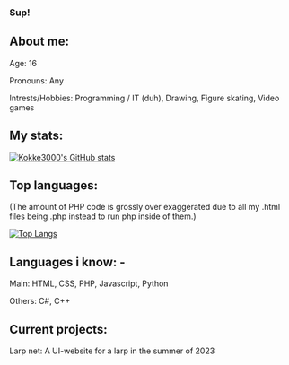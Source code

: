 ### Sup!

## About me:
  Age: 16  
  
  Pronouns: Any  
  
  Intrests/Hobbies: Programming / IT (duh), Drawing, Figure skating, Video games 
  
## My stats:
[![Kokke3000's GitHub stats](https://github-readme-stats.vercel.app/api?username=Kokke3000)](https://github.com/Kokke3000/github-readme-stats)  

## Top languages:
(The amount of PHP code is grossly over exaggerated due to all my .html files being .php instead to run php inside of them.)  

[![Top Langs](https://github-readme-stats.vercel.app/api/top-langs/?username=Kokke3000)](https://github.com/Kokke3000/github-readme-stats)

## Languages i know: -

Main: HTML, CSS, PHP, Javascript, Python  

Others: C#, C++  


## Current projects:

Larp net: A UI-website for a larp in the summer of 2023  



